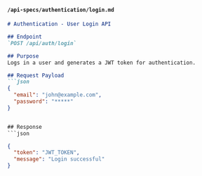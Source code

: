 
#### `/api-specs/authentication/login.md`
```markdown
# Authentication - User Login API

## Endpoint
`POST /api/auth/login`

## Purpose
Logs in a user and generates a JWT token for authentication.

## Request Payload
```json
{
  "email": "john@example.com",
  "password": "*****"
}


## Response
```json

{
  "token": "JWT_TOKEN",
  "message": "Login successful"
}